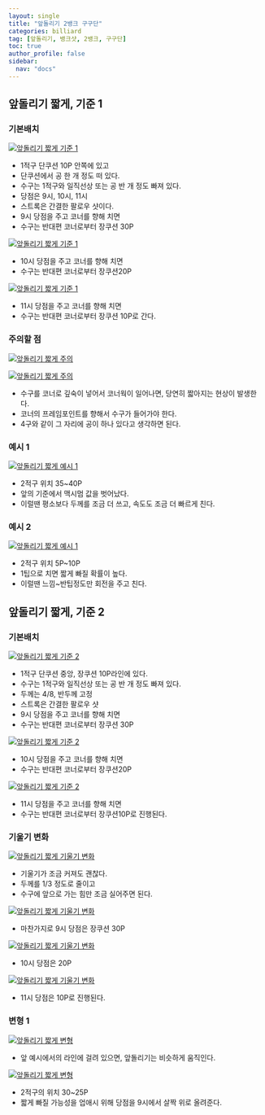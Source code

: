 ```yaml
---
layout: single
title: "앞돌리기 2뱅크 구구단"
categories: billiard
tag: [앞돌리기, 뱅크샷, 2뱅크, 구구단] 
toc: true
author_profile: false
sidebar:
  nav: "docs"
---
```


## 앞돌리기 짧게, 기준 1

### 기본배치
[![앞돌리기 짧게 기준 1](/images/앞돌리기_짧게_기준1_기본배치1.png)](/images/앞돌리기_짧게_기준1_기본배치1.png)
- 1적구 단쿠션 10P 안쪽에 있고
- 단쿠션에서 공 한 개 정도 떠 있다.
- 수구는 1적구와 일직선상 또는 공 반 개 정도 빠져 있다.
- 당점은 9시, 10시, 11시
- 스트록은 간결한 팔로우 샷이다.
- 9시 당점을 주고 코너를 향해 치면
- 수구는 반대편 코너로부터 장쿠션 30P

[![앞돌리기 짧게 기준 1](/images/앞돌리기_짧게_기준1_기본배치2.png)](/images/앞돌리기_짧게_기준1_기본배치2.png)
- 10시 당점을 주고 코너를 향해 치면
- 수구는 반대편 코너로부터 장쿠션20P

[![앞돌리기 짧게 기준 1](/images/앞돌리기_짧게_기준1_기본배치3.png)](/images/앞돌리기_짧게_기준1_기본배치3.png)
- 11시 당점을 주고 코너를 향해 치면
- 수구는 반대편 코너로부터 장쿠션 10P로 간다.

### 주의할 점
[![앞돌리기 짧게 주의](/images/앞돌리기_짧게_기준1_주의1.png)](/images/앞돌리기_짧게_기준1_주의1.png)

[![앞돌리기 짧게 주의](/images/앞돌리기_짧게_기준1_주의2.png)](/images/앞돌리기_짧게_기준1_주의2.png)
- 수구를 코너로 깊숙이 넣어서 코너웍이 일어나면, 당연히 짧아지는 현상이 발생한다.
- 코너의 프레임포인트를 향해서 수구가 들어가야 한다.
- 4구와 같이 그 자리에 공이 하나 있다고 생각하면 된다.
### 예시 1
[![앞돌리기 짧게 예시 1](/images/앞돌리기_짧게_기준1_예시1.png)](/images/앞돌리기_짧게_기준1_예시1.png)
- 2적구 위치 35~40P
- 앞의 기준에서 맥시멈 값을 벗어났다.
- 이럴땐 평소보다 두께를 조금 더 쓰고, 속도도 조금 더 빠르게 친다.

### 예시 2
[![앞돌리기 짧게 예시 1](/images/앞돌리기_짧게_기준1_예시2.png)](/images/앞돌리기_짧게_기준1_예시2.png)
- 2적구 위치 5P~10P
- 1팁으로 치면 짧게 빠질 확률이 높다.
- 이럴땐 느낌~반팁정도만 회전을 주고 친다.

## 앞돌리기 짧게, 기준 2

### 기본배치
[![앞돌리기 짧게 기준 2](/images/앞돌리기_짧게_기준2_기본배치1.png)](/images/앞돌리기_짧게_기준2_기본배치1.png)
- 1적구 단쿠션 중앙, 장쿠션 10P라인에 있다.
- 수구는 1적구와 일직선상 또는 공 반 개 정도 빠져 있다.
- 두께는 4/8, 반두께 고정
- 스트록은 간결한 팔로우 샷
- 9시 당점을 주고 코너를 향해 치면
- 수구는 반대편 코너로부터 장쿠션 30P

[![앞돌리기 짧게 기준 2](/images/앞돌리기_짧게_기준2_기본배치2.png)](/images/앞돌리기_짧게_기준2_기본배치2.png)
- 10시 당점을 주고 코너를 향해 치면
- 수구는 반대편 코너로부터 장쿠션20P

[![앞돌리기 짧게 기준 2](/images/앞돌리기_짧게_기준2_기본배치3.png)](/images/앞돌리기_짧게_기준2_기본배치3.png)
- 11시 당점을 주고 코너를 향해 치면
- 수구는 반대편 코너로부터 장쿠션10P로 진행된다.

### 기울기 변화
[![앞돌리기 짧게 기울기 변화](/images/앞돌리기_짧게_기준2_기울기변화1.png)](/images/앞돌리기_짧게_기준2_기울기변화1.png)
- 기울기가 조금 커져도 괜찮다.
- 두께를 1/3 정도로 줄이고
- 수구에 앞으로 가는 힘만 조금 실어주면 된다.

[![앞돌리기 짧게 기울기 변화](/images/앞돌리기_짧게_기준2_기울기변화2.png)](/images/앞돌리기_짧게_기준2_기울기변화2.png)
- 마찬가지로 9시 당점은 장쿠션 30P

[![앞돌리기 짧게 기울기 변화](/images/앞돌리기_짧게_기준2_기울기변화3.png)](/images/앞돌리기_짧게_기준2_기울기변화3.png)
- 10시 당점은 20P

[![앞돌리기 짧게 기울기 변화](/images/앞돌리기_짧게_기준2_기울기변화4.png)](/images/앞돌리기_짧게_기준2_기울기변화4.png)
- 11시 당점은 10P로 진행된다.

### 변형 1
[![앞돌리기 짧게 변형](/images/앞돌리기_짧게_기준2_변형1.png)](/images/앞돌리기_짧게_기준2_변형1.png)
- 앞 예시에서의 라인에 걸려 있으면, 앞돌리기는 비슷하게 움직인다.

[![앞돌리기 짧게 변형](/images/앞돌리기_짧게_기준2_변형2.png)](/images/앞돌리기_짧게_기준2_변형2.png)
- 2적구의 위치 30~25P
- 짧게 빠질 가능성을 업애시 위해 당점을 9시에서 살짝 위로 올려준다.

